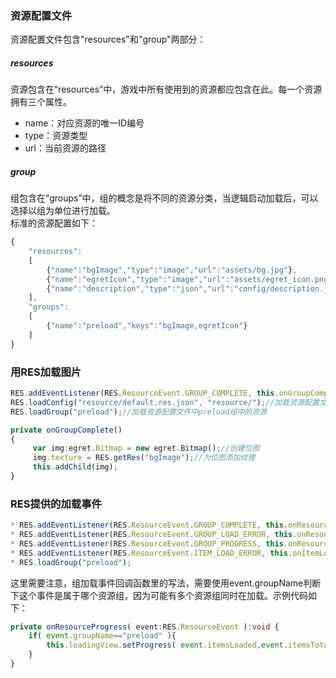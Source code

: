 ### 资源配置文件
资源配置文件包含"resources"和"group"两部分：
##### resources
资源包含在“resources”中，游戏中所有使用到的资源都应包含在此。每一个资源拥有三个属性。
* name：对应资源的唯一ID编号
* type：资源类型
* url：当前资源的路径
##### group
组包含在“groups”中，组的概念是将不同的资源分类，当逻辑启动加载后，可以选择以组为单位进行加载。<br>
标准的资源配置如下：
```typeScript
{
    "resources":
    [
        {"name":"bgImage","type":"image","url":"assets/bg.jpg"},
        {"name":"egretIcon","type":"image","url":"assets/egret_icon.png"},
        {"name":"description","type":"json","url":"config/description.json"}
    ],
    "groups":
    [
        {"name":"preload","keys":"bgImage,egretIcon"}
    ]
}
```

### 用RES加载图片
```typeScript
RES.addEventListener(RES.ResourceEvent.GROUP_COMPLETE, this.onGroupComplete, this);
RES.loadConfig("resource/default.res.json", "resource/");//加载资源配置文件
RES.loadGroup("preload");//加载资源配置文件中preload组中的资源

private onGroupComplete()
{
     var img:egret.Bitmap = new egret.Bitmap();//创建位图
     img.texture = RES.getRes("bgImage");//为位图添加纹理
     this.addChild(img);
}
```

### RES提供的加载事件
```typeScript
* RES.addEventListener(RES.ResourceEvent.GROUP_COMPLETE, this.onResourceLoadComplete, this);//资源组加成完成监听
* RES.addEventListener(RES.ResourceEvent.GROUP_LOAD_ERROR, this.onResourceLoadError, this);//资源组加载错误监听
* RES.addEventListener(RES.ResourceEvent.GROUP_PROGRESS, this.onResourceProgress, this);//资源组加载进度监听
* RES.addEventListener(RES.ResourceEvent.ITEM_LOAD_ERROR, this.onItemLoadError, this);
* RES.loadGroup("preload");
```
这里需要注意，组加载事件回调函数里的写法，需要使用event.groupName判断下这个事件是属于哪个资源组，因为可能有多个资源组同时在加载。示例代码如下：
```typeScript
private onResourceProgress( event:RES.ResourceEvent ):void {
    if( event.groupName=="preload" ){
        this.loadingView.setProgress( event.itemsLoaded,event.itemsTotal );
    }
}
```
